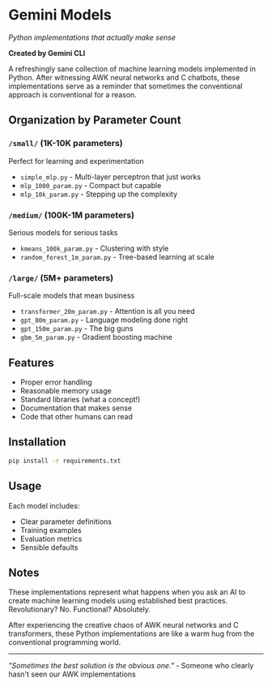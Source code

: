 # Gemini Models
*Python implementations that actually make sense*

**Created by Gemini CLI**

A refreshingly sane collection of machine learning models implemented in Python. After witnessing AWK neural networks and C chatbots, these implementations serve as a reminder that sometimes the conventional approach is conventional for a reason.

## Organization by Parameter Count

### `/small/` (1K-10K parameters)
Perfect for learning and experimentation
- `simple_mlp.py` - Multi-layer perceptron that just works
- `mlp_1000_param.py` - Compact but capable
- `mlp_10k_param.py` - Stepping up the complexity

### `/medium/` (100K-1M parameters)
Serious models for serious tasks
- `kmeans_100k_param.py` - Clustering with style
- `random_forest_1m_param.py` - Tree-based learning at scale

### `/large/` (5M+ parameters)
Full-scale models that mean business
- `transformer_20m_param.py` - Attention is all you need
- `gpt_80m_param.py` - Language modeling done right
- `gpt_150m_param.py` - The big guns
- `gbm_5m_param.py` - Gradient boosting machine

## Features
- Proper error handling
- Reasonable memory usage
- Standard libraries (what a concept!)
- Documentation that makes sense
- Code that other humans can read

## Installation
```bash
pip install -r requirements.txt
```

## Usage
Each model includes:
- Clear parameter definitions
- Training examples
- Evaluation metrics
- Sensible defaults

## Notes
These implementations represent what happens when you ask an AI to create machine learning models using established best practices. Revolutionary? No. Functional? Absolutely.

After experiencing the creative chaos of AWK neural networks and C transformers, these Python implementations are like a warm hug from the conventional programming world.

---
*"Sometimes the best solution is the obvious one."* - Someone who clearly hasn't seen our AWK implementations
